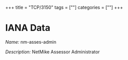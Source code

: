 +++
title = "TCP/3150"
tags = [""]
categories = [""]
+++

# IANA Data

_Name:_ nm-asses-admin

_Description:_ NetMike Assessor Administrator

